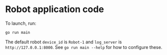 # Robot application code

To launch, run:

```
go run main
```

The default robot `device_id` is `Robot-1` and `log_server` is `http://127.0.0.1:8000`. See `go run main --help` for how to configure these.